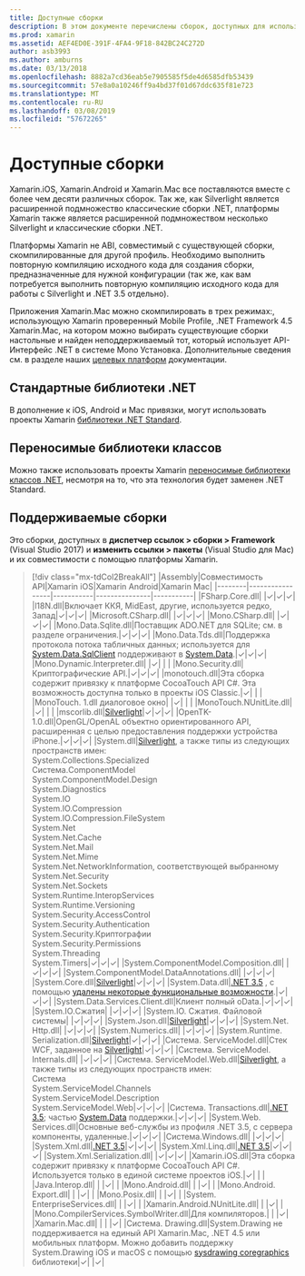 ```yaml
---
title: Доступные сборки
description: В этом документе перечислены сборок, доступных для использования в Xamarin.iOS, Xamarin.Android и Xamarin.Mac. Также содержит ссылки на документацию по .NET Standard библиотек и переносимых библиотек классов.
ms.prod: xamarin
ms.assetid: AEF4ED0E-391F-4FA4-9F18-842BC24C272D
author: asb3993
ms.author: amburns
ms.date: 03/13/2018
ms.openlocfilehash: 8882a7cd36eab5e7905585f5de4d6585dfb53439
ms.sourcegitcommit: 57e8a0a10246ff9a4bd37f01d67ddc635f81e723
ms.translationtype: MT
ms.contentlocale: ru-RU
ms.lasthandoff: 03/08/2019
ms.locfileid: "57672265"
---
```

# <a name="available-assemblies"></a>Доступные сборки

Xamarin.iOS, Xamarin.Android и Xamarin.Mac все поставляются вместе с более чем десяти различных сборок. Так же, как Silverlight является расширенной подмножество классические сборки .NET, платформы Xamarin также является расширенной подмножеством несколько Silverlight и классические сборки .NET.

Платформы Xamarin не ABI, совместимый с существующей сборки, скомпилированные для другой профиль. Необходимо выполнить повторную компиляцию исходного кода для создания сборки, предназначенные для нужной конфигурации (так же, как вам потребуется выполнить повторную компиляцию исходного кода для работы с Silverlight и .NET 3.5 отдельно).

Приложения Xamarin.Mac можно скомпилировать в трех режимах:, использующую Xamarin проверенный Mobile Profile, .NET Framework 4.5 Xamarin.Mac, на котором можно выбирать существующие сборки настольные и найден неподдерживаемый тот, который использует API-Интерфейс .NET в системе Mono Установка. Дополнительные сведения см. в разделе наших [целевых платформ](~/mac/platform/target-framework.md) документации.

## <a name="net-standard-libraries"></a>Стандартные библиотеки .NET

В дополнение к iOS, Android и Mac привязки, могут использовать проекты Xamarin [библиотеки .NET Standard](~/cross-platform/app-fundamentals/net-standard.md).

## <a name="portable-class-libraries"></a>Переносимые библиотеки классов

Можно также использовать проекты Xamarin [переносимые библиотеки классов .NET](~/cross-platform/app-fundamentals/pcl.md), несмотря на то, что эта технология будет заменен .NET Standard.

## <a name="supported-assemblies"></a>Поддерживаемые сборки

Это сборки, доступных в **диспетчер ссылок > сборки > Framework** (Visual Studio 2017) и **изменить ссылки > пакеты** (Visual Studio для Mac) и их совместимости с помощью платформы Xamarin.

> [!div class="mx-tdCol2BreakAll"]
> |Assembly|Совместимость API|Xamarin iOS|Xamarin Android|Xamarin Mac|
> |--------|-----------------|-----------|---------------|-----------|
> |FSharp.Core.dll| |✓|✓|✓|
> |l18N.dll|Включает ККЯ, MidEast, другие, используется редко, Запад|✓|✓|✓|
> |Microsoft.CSharp.dll| |✓|✓|✓|
> |Mono.CSharp.dll| |✓|✓|✓|
> |Mono.Data.Sqlite.dll|Поставщик ADO.NET для SQLite; см. в разделе ограничения.|✓|✓|✓|
> |Mono.Data.Tds.dll|Поддержка протокола потока табличных данных; используется для [System.Data.SqlClient](xref:System.Data.SqlClient) поддерживают в [System.Data](xref:System.Data).|✓|✓|✓|
> |Mono.Dynamic. &#8203;Interpreter.dll| |✓| | |
> |Mono.Security.dll|Криптографические API.|✓|✓|✓|
> |monotouch.dll|Эта сборка содержит привязку к платформе CocoaTouch API C#. Эта возможность доступна только в проекты iOS Classic.|✓| | |
> |MonoTouch. &#8203;1.dll диалоговое окно| |✓| | |
> |MonoTouch.&#8203;NUnitLite.dll| |✓| | |
> |mscorlib.dll|[Silverlight](https://msdn.microsoft.com/library/cc838194(VS.95).aspx)|✓|✓|✓|
> |OpenTK-1.0.dll|OpenGL/OpenAL объектно ориентированного API, расширенная с целью предоставления поддержки устройства iPhone.|✓|✓|✓|
> |System.dll|[Silverlight](https://msdn.microsoft.com/library/cc838194(VS.95).aspx), а также типы из следующих пространств имен:<br />System.Collections.Specialized<br />Система. &#8203;ComponentModel<br />System.ComponentModel.Design<br />System.Diagnostics<br />System.IO<br />System.IO.Compression<br />System.IO.Compression.FileSystem<br />System.Net<br />System.Net.Cache<br />System.Net.Mail<br />System.Net.Mime<br />System.Net. &#8203;NetworkInformation, соответствующей выбранному<br />System.Net.Security<br />System.Net.Sockets<br />System.Runtime.&#8203;InteropServices<br />System.Runtime.Versioning<br />System.Security.&#8203;AccessControl<br />System.Security.Authentication<br />System.Security. &#8203;Криптографии<br />System.Security.Permissions<br />System.Threading<br />System.Timers|✓|✓|✓|
> |System.&#8203;ComponentModel.&#8203;Composition.dll| |✓|✓|✓|
> |System.&#8203;ComponentModel.&#8203;DataAnnotations.dll| |✓|✓|✓|
> |System.Core.dll|[Silverlight](https://msdn.microsoft.com/library/cc838194(VS.95).aspx)|✓|✓|✓|
> |System.Data.dll|[.NET 3.5](https://msdn.microsoft.com/library/ms229335.aspx) , с помощью [удалены некоторые функциональные возможности](~/ios/data-cloud/system.data.md).|✓|✓|✓|
> |System.Data.&#8203;Services.&#8203;Client.dll|Клиент полный oData.|✓|✓|✓|
> |System.IO. &#8203;Сжатия| |✓|✓|✓|
> |System.IO. &#8203;Сжатия. &#8203;Файловой системы| |✓|✓|✓|
> |System.Json.dll|[Silverlight](https://msdn.microsoft.com/library/cc838194(VS.95).aspx)|✓|✓|✓|
> |System.Net.&#8203;Http.dll| |✓|✓|✓|
> |System.&#8203;Numerics.dll| |✓|✓|✓|
> |System.Runtime.&#8203;Serialization.dll|[Silverlight](https://msdn.microsoft.com/library/cc838194(VS.95).aspx)|✓|✓|✓|
> |Система. &#8203;ServiceModel.dll|Стек WCF, заданное на [Silverlight](https://msdn.microsoft.com/library/cc838194(VS.95).aspx)|✓|✓|✓|
> |Система. &#8203;ServiceModel. &#8203;Internals.dll| |✓|✓|✓|
> |Система. &#8203;ServiceModel. &#8203;Web.dll|[Silverlight](https://msdn.microsoft.com/library/cc838194(VS.95).aspx), а также типы из следующих пространств имен: <br />Система<br />System.ServiceModel.Channels<br />System.ServiceModel.Description<br />System.ServiceModel.Web|✓|✓|✓|
> |Система. &#8203;Transactions.dll|[.NET 3.5](https://msdn.microsoft.com/library/ms229335.aspx); частью [System.Data](~/ios/data-cloud/system.data.md) поддержки.|✓|✓|✓|
> |System.Web.&#8203;Services.dll|Основные веб-службы из профиля .NET 3.5, с сервера компоненты, удаленные.|✓|✓|✓|
> |Система. &#8203;Windows.dll| |✓|✓|✓|
> |System.&#8203;Xml.dll|[.NET 3.5](https://msdn.microsoft.com/library/ms229335.aspx)|✓|✓|✓|
> |System.Xml.&#8203;Linq.dll|[.NET 3.5](https://msdn.microsoft.com/library/ms229335.aspx)|✓|✓|✓|
> |System.Xml.Serialization.dll| |✓|✓|✓|
> |Xamarin.iOS.dll|Эта сборка содержит привязку к платформе CocoaTouch API C#. Используется только в единой системе проектов iOS.|✓| | |
> |Java.Interop.dll| | |✓| |
> |Mono.Android.dll| | |✓| |
> |Mono.Android. &#8203;Export.dll| | |✓| |
> |Mono.Posix.dll| | |✓| |
> |System.&#8203;EnterpriseServices.dll| | |✓| |
> |Xamarin.Android.&#8203;NUnitLite.dll| | |✓| |
> |Mono.CompilerServices. &#8203;SymbolWriter.dll|Для компиляторов.| | |✓|
> |Xamarin.Mac.dll| | | |✓|
> |Система. &#8203;Drawing.dll|System.Drawing не поддерживается на единый API Xamarin.Mac, .NET 4.5 или мобильных платформ. Можно добавить поддержку System.Drawing iOS и macOS с помощью [sysdrawing coregraphics](https://github.com/mono/sysdrawing-coregraphics) библиотеки|✓| |✓|
